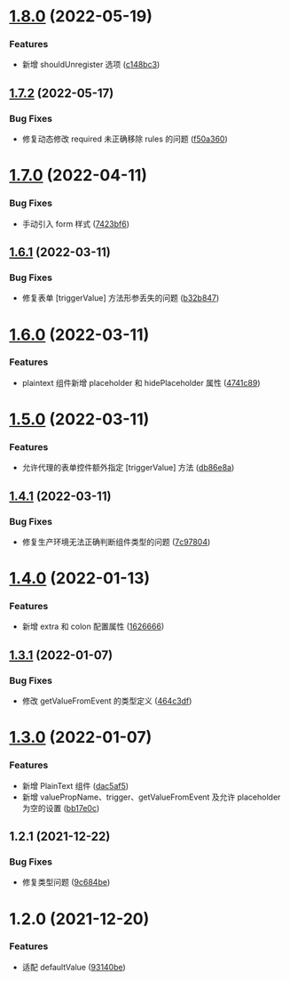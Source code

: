 # [1.8.0](https://github.com/linewell-zwfed/react-hook-form-with-antd/compare/1.6.0...1.8.0) (2022-05-19)

### Features

- 新增 shouldUnregister 选项 ([c148bc3](https://github.com/linewell-zwfed/react-hook-form-with-antd/commit/c148bc35eb3ffb7f8dd7d7ad5a149a3524e2079b))

## [1.7.2](https://github.com/linewell-zwfed/react-hook-form-with-antd/compare/1.6.0...1.7.2) (2022-05-17)

### Bug Fixes

- 修复动态修改 required 未正确移除 rules 的问题 ([f50a360](https://github.com/linewell-zwfed/react-hook-form-with-antd/commit/f50a360f39aa6d0584de8b2c63493369804183e1))

# [1.7.0](https://github.com/linewell-zwfed/react-hook-form-with-antd/compare/1.6.0...1.7.0) (2022-04-11)

### Bug Fixes

- 手动引入 form 样式 ([7423bf6](https://github.com/linewell-zwfed/react-hook-form-with-antd/commit/7423bf606af98452552f19e821746d7bbe99120f))

## [1.6.1](https://github.com/linewell-zwfed/react-hook-form-with-antd/compare/1.6.0...1.6.1) (2022-03-11)

### Bug Fixes

- 修复表单 [triggerValue] 方法形参丢失的问题 ([b32b847](https://github.com/linewell-zwfed/react-hook-form-with-antd/commit/b32b8474a2f8b30349c026e11cc045f4f76fc26e))

# [1.6.0](https://github.com/linewell-zwfed/react-hook-form-with-antd/compare/1.5.0...1.6.0) (2022-03-11)

### Features

- plaintext 组件新增 placeholder 和 hidePlaceholder 属性 ([4741c89](https://github.com/linewell-zwfed/react-hook-form-with-antd/commit/4741c8933cf353554d6eba73aa8fa80abe40c09a))

# [1.5.0](https://github.com/linewell-zwfed/react-hook-form-with-antd/compare/1.4.0...1.5.0) (2022-03-11)

### Features

- 允许代理的表单控件额外指定 [triggerValue] 方法 ([db86e8a](https://github.com/linewell-zwfed/react-hook-form-with-antd/commit/db86e8a064f7d62fb111c2a3f3d773c8cbafdce5))

## [1.4.1](https://github.com/linewell-zwfed/react-hook-form-with-antd/compare/1.4.0...1.4.1) (2022-03-11)

### Bug Fixes

- 修复生产环境无法正确判断组件类型的问题 ([7c97804](https://github.com/linewell-zwfed/react-hook-form-with-antd/commit/7c97804af8ab8d71568a9760e2abdd6e5e9bd719))

# [1.4.0](https://github.com/linewell-zwfed/react-hook-form-with-antd/compare/1.3.1...1.4.0) (2022-01-13)

### Features

- 新增 extra 和 colon 配置属性 ([1626666](https://github.com/linewell-zwfed/react-hook-form-with-antd/commit/162666681f57d009250a611a440d79d0199148e6))

## [1.3.1](https://github.com/linewell-zwfed/react-hook-form-with-antd/compare/1.3.0...1.3.1) (2022-01-07)

### Bug Fixes

- 修改 getValueFromEvent 的类型定义 ([464c3df](https://github.com/linewell-zwfed/react-hook-form-with-antd/commit/464c3df3e3b12d4709aa8a0ed4f0cbbb312f6f79))

# [1.3.0](https://github.com/linewell-zwfed/react-hook-form-with-antd/compare/1.2.1...1.3.0) (2022-01-07)

### Features

- 新增 PlainText 组件 ([dac5af5](https://github.com/linewell-zwfed/react-hook-form-with-antd/commit/dac5af5862653584c3d17cae2c60c5b95f01f44c))
- 新增 valuePropName、trigger、getValueFromEvent 及允许 placeholder 为空的设置 ([bb17e0c](https://github.com/linewell-zwfed/react-hook-form-with-antd/commit/bb17e0c830a5367648d0b581e22443d340158819))

## 1.2.1 (2021-12-22)

### Bug Fixes

- 修复类型问题 ([9c684be](https://github.com/linewell-zwfed/react-hook-form-with-antd/commit/9c684be42308300e903b49463b7a05156941500b))

# 1.2.0 (2021-12-20)

### Features

- 适配 defaultValue ([93140be](https://github.com/linewell-zwfed/react-hook-form-with-antd/commit/93140beb0731b969e5a082b8245598c378cc76a5))
